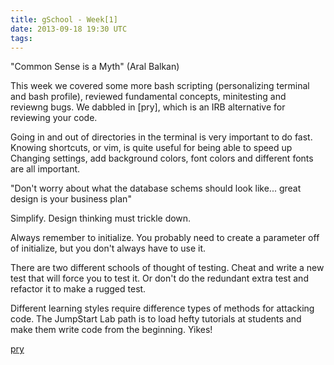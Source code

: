 ```yaml
---
title: gSchool - Week[1]
date: 2013-09-18 19:30 UTC
tags: 
---
```


"Common Sense is a Myth" (Aral Balkan)

This week we covered some more bash scripting (personalizing terminal and bash profile), reviewed fundamental concepts, minitesting and reviewng bugs.  We dabbled in [pry], which is an IRB alternative for reviewing your code.  

Going in and out of directories in the terminal is very important to do fast.  Knowing shortcuts, or vim, is quite useful for being able to speed up Changing settings, add background colors, font colors and different fonts are all important.

"Don't worry about what the database schems should look like... great design is your business plan"

Simplify.  Design thinking must trickle down.

Always remember to initialize.  You probably need to create a parameter off of initialize, but you don't always have to use it. 

There are two different schools of thought of testing.  Cheat and write a new test that will force you to test it.  Or don't do the redundant extra test and refactor it to make a rugged test. 

Different learning styles require difference types of methods for attacking code.  The JumpStart Lab path is to load hefty tutorials at students and make them write code from the beginning.  Yikes!

[pry]()


